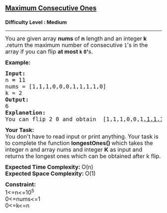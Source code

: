 <h2><a href="https://practice.geeksforgeeks.org/problems/maximum-consecutive-ones/1?utm_source=youtube&utm_medium=collab_striver_ytdescription&utm_campaign=maximum-consecutive-ones">Maximum Consecutive Ones</a></h2><h3>Difficulty Level : Medium</h3><hr><div class="problems_problem_content__Xm_eO"><p><span style="font-size:18px">You are given array <strong>nums&nbsp;</strong>of<strong> </strong><strong>n</strong> length<strong>&nbsp;</strong>and an integer<strong> k .</strong>return&nbsp;the maximum number of consecutive&nbsp;<code>1</code>'s in the array if you can flip <strong>at most&nbsp;<code>k</code>&nbsp;<code>0</code>'</strong>s.</span></p>

<p><span style="font-size:18px"><strong>Example:</strong></span></p>

<pre style="position: relative;"><span style="font-size:18px"><strong>Input:
</strong>n<strong> = </strong>11
nums = [1,1,1,0,0,0,1,1,1,1,0]
k = 2
<strong>Output:</strong>
6
<strong>Explanation:</strong><strong>
</strong>You can flip 2 0 and obtain  [1,1,1,0,0,1<u>,1,1,1,1,1</u>]</span><div class="open_grepper_editor" title="Edit &amp; Save To Grepper"></div></pre>

<p><strong><span style="font-size:18px">Your Task:</span></strong><br>
<span style="font-size:18px">You don't have to read input or print anything. Your task is to complete the function&nbsp;<strong>longestOnes()&nbsp;</strong>which takes the integer n and array nums and integer&nbsp;<strong>K</strong>&nbsp;as input and returns the longest ones which can be obtained after k flip.</span></p>

<p><strong><span style="font-size:18px">Expected Time Complexity: </span></strong><span style="font-size:18px">O(n)<br>
<strong>Expected Space Complexity: </strong>O(1)</span></p>

<p><strong><span style="font-size:18px">Constraint:</span></strong><br>
<span style="font-size:18px">1&lt;=n&lt;=10<sup>5</sup><br>
0&lt;=nums&lt;=1<br>
0&lt;=k&lt;=n</span></p>
</div>